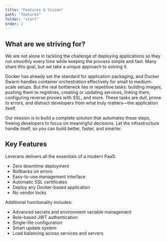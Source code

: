 ```yaml
---
title: "Features & Vision"
path: "features"
folder: "start"
order: 2
---
```


## What are we striving for?

We are not alone in tackling the challenge of deploying applications so they run smoothly every time while keeping the process simple and fast. Many share this goal, but we take a unique approach to solving it.

Docker has already set the standard for application packaging, and Docker Swarm handles container orchestration effectively for small to medium-scale setups. But the real bottleneck lies in repetitive tasks: building images, pushing them to registries, creating or updating services, linking them, configuring reverse proxies with SSL, and more. These tasks are dull, prone to errors, and distract developers from what truly matters—the application itself.

Our mission is to build a complete solution that automates these steps, freeing developers to focus on meaningful decisions. Let the infrastructure handle itself, so you can build better, faster, and smarter.

## Key Features

Leverans delivers all the essentials of a modern PaaS:

- Zero downtime deployment
- Rollbacks on errors
- Easy-to-use management interface
- Automatic SSL certificates
- Deploy any Docker-based application
- No vendor locks

Additional functionality includes:

- Advanced secrets and environment variable management
- Role-based JWT authentication
- Single-file configuration
- Smart update system
- Load balancing across services and servers
